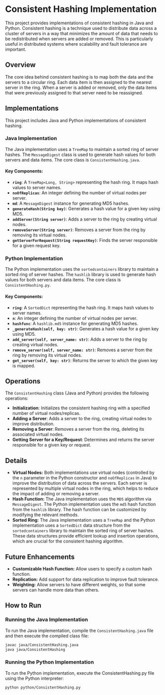 # Consistent Hashing Implementation

This project provides implementations of consistent hashing in Java and Python. Consistent hashing is a technique used to distribute data across a cluster of servers in a way that minimizes the amount of data that needs to be redistributed when servers are added or removed. This is particularly useful in distributed systems where scalability and fault tolerance are important.

## Overview

The core idea behind consistent hashing is to map both the data and the servers to a circular ring. Each data item is then assigned to the nearest server in the ring. When a server is added or removed, only the data items that were previously assigned to that server need to be reassigned.

## Implementations

This project includes Java and Python implementations of consistent hashing.

### Java Implementation

The Java implementation uses a `TreeMap` to maintain a sorted ring of server hashes. The `MessageDigest` class is used to generate hash values for both servers and data items. The core class is `ConsistentHashing.java`.

#### Key Components:

*   **`ring`**: A `TreeMap<Long, String>` representing the hash ring.  It maps hash values to server names.
*   **`noOfReplicas`**:  An integer defining the number of virtual nodes per server.
*   **`md`**: A `MessageDigest` instance for generating MD5 hashes.
*   **`generateHash(String key)`**:  Generates a hash value for a given key using MD5.
*   **`addServer(String server)`**: Adds a server to the ring by creating virtual nodes.
*   **`removeServer(String server)`**: Removes a server from the ring by removing its virtual nodes.
*   **`getServerForRequest(String requestKey)`**:  Finds the server responsible for a given request key.

### Python Implementation

The Python implementation uses the `sortedcontainers` library to maintain a sorted ring of server hashes. The `hashlib` library is used to generate hash values for both servers and data items. The core class is `ConsistentHashing.py`.

#### Key Components:

*   **`ring`**: A `SortedDict` representing the hash ring. It maps hash values to server names.
*   **`n`**: An integer defining the number of virtual nodes per server.
*   **`hashfunc`**: A `hashlib.md5` instance for generating MD5 hashes.
*   **`_generateHash(self, key: str)`**: Generates a hash value for a given key using MD5.
*   **`add_server(self, server_name: str)`**: Adds a server to the ring by creating virtual nodes.
*   **`remove_server(self, server_name: str)`**: Removes a server from the ring by removing its virtual nodes.
*   **`get_server(self, key: str)`**: Returns the server to which the given key is mapped.

## Operations

The `ConsistentHashing` class (Java and Python) provides the following operations:

*   **Initialization**: Initializes the consistent hashing ring with a specified number of virtual nodes/replicas.
*   **Adding a Server**: Adds a server to the ring, creating virtual nodes to improve distribution.
*   **Removing a Server**: Removes a server from the ring, deleting its associated virtual nodes.
*   **Getting Server for a Key/Request**:  Determines and returns the server responsible for a given key or request.

## Details

*   **Virtual Nodes:** Both implementations use virtual nodes (controlled by the `n` parameter in the Python constructor and `noOfReplicas` in Java) to improve the distribution of data across the servers. Each server is represented by multiple virtual nodes in the ring, which helps to reduce the impact of adding or removing a server.
*   **Hash Function:** The Java implementation uses the `MD5` algorithm via `MessageDigest`. The Python implementation uses the `md5` hash function from the `hashlib` library. The hash function can be customized by modifying the relevant methods.
*   **Sorted Ring:** The Java implementation uses a `TreeMap` and the Python implementation uses a `SortedDict` data structure from the `sortedcontainers` library to maintain the sorted ring of server hashes. These data structures provide efficient lookup and insertion operations, which are crucial for the consistent hashing algorithm.

## Future Enhancements

*   **Customizable Hash Function:** Allow users to specify a custom hash function.
*   **Replication:** Add support for data replication to improve fault tolerance.
*   **Weighting:** Allow servers to have different weights, so that some servers can handle more data than others.

## How to Run
### Running the Java Implementation

To run the Java implementation, compile the `ConsistentHashing.java` file and then execute the compiled class file:

```bash
javac java/ConsistentHashing.java
java java/ConsistentHashing
```

### Running the Python Implementation

To run the Python implementation, execute the ConsistentHashing.py file using the Python interpreter:

```bash
python python/ConsistentHashing.py
```